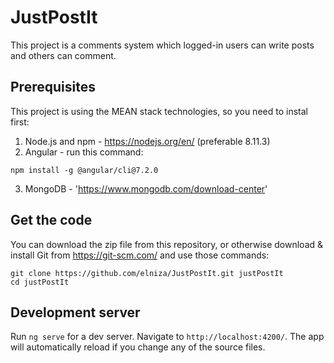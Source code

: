 # JustPostIt

This project is a comments system which logged-in users can write posts and others can comment.

## Prerequisites

This project is using the MEAN stack technologies, so you need to instal first:
1. Node.js and npm - https://nodejs.org/en/ (preferable 8.11.3)
2. Angular - run this command:
```
npm install -g @angular/cli@7.2.0
```
3. MongoDB - 'https://www.mongodb.com/download-center'

## Get the code
You can download the zip file from this repository, or otherwise download & install Git from https://git-scm.com/ and use those commands: 
```
git clone https://github.com/elniza/JustPostIt.git justPostIt  
cd justPostIt
```

## Development server

Run `ng serve` for a dev server. Navigate to `http://localhost:4200/`. The app will automatically reload if you change any of the source files.


